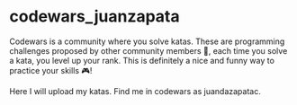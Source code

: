 # codewars_juanzapata
Codewars is a community where you solve katas. These are programming challenges proposed by other community members 🥋, each time you solve a kata, you level up your rank. This is definitely a nice and funny way to practice your skills 🎮!

Here I will upload my katas. Find me in codewars as juandazapatac. 
